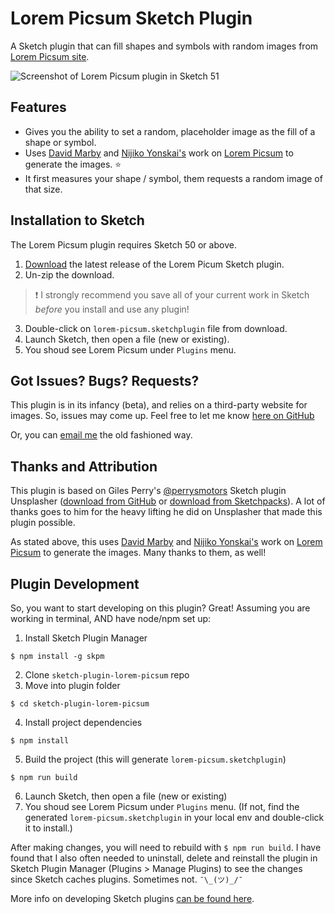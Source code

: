 # Lorem Picsum Sketch Plugin
A Sketch plugin that can fill shapes and symbols with random images from [Lorem Picsum site](https://picsum.photos/ "Lorem Picsum").

![Screenshot of Lorem Picsum plugin in Sketch 51](https://user-images.githubusercontent.com/4358288/44321209-851a1d00-a3fb-11e8-9384-0da17e9026fb.jpg "Screenshot of Lorem Picsum plugin in Sketch 51")

## Features
* Gives you the ability to set a random, placeholder image as the fill of a shape or symbol.
* Uses [David Marby](https://github.com/DMarby "David Marby on GitHub") and [Nijiko Yonskai's](https://github.com/DMarby "Nijiko Yonskai on GitHub") work on [Lorem Picsum](https://picsum.photos/ "Lorem Picsum site") to generate the images. :star:
* It first measures your shape / symbol, them requests a random image of that size.

## Installation to Sketch
The Lorem Picsum plugin requires Sketch 50 or above.

1. [Download](https://github.com/tristandenyer/sketch-plugin-lorem-picsum/releases/latest) the latest release of the Lorem Picum Sketch plugin.
2. Un-zip the download.

> :heavy_exclamation_mark: I strongly recommend you save all of your current work in Sketch _before_ you install and use any plugin!

3. Double-click on `lorem-picsum.sketchplugin` file from download.
4. Launch Sketch, then open a file (new or existing).
5. You shoud see Lorem Picsum under `Plugins` menu.

## Got Issues? Bugs? Requests?
This plugin is in its infancy (beta), and relies on a third-party website for images. So, issues may come up. Feel free to let me know [here on GitHub](https://github.com/tristandenyer/sketch-plugin-lorem-picsum/issues "Issues for sketch-plugin-lorem-picsum")

Or, you can [email me](https://tristandenyer.com/contact/ "Contact Tristan Denyer") the old fashioned way.

## Thanks and Attribution
This plugin is based on Giles Perry's [@perrysmotors](https://github.com/perrysmotors "Giles Perry on GitHub") Sketch plugin Unsplasher ([download from GitHub](https://github.com/perrysmotors/sketch-unsplasher "Unsplasher Sketch Plugin via GitHub") or [download from Sketchpacks](https://sketchpacks.com/perrysmotors/sketch-unsplasher/install "Unsplasher Sketch Plugin via Sketchpacks")). A lot of thanks goes to him for the heavy lifting he did on Unsplasher that made this plugin possible.

As stated above, this uses [David Marby](https://github.com/DMarby "David Marby on GitHub") and [Nijiko Yonskai's](https://github.com/Nijikokun "Nijiko Yonskai on GitHub") work on [Lorem Picsum](https://picsum.photos/ "Lorem Picsum site") to generate the images. Many thanks to them, as well!

## Plugin Development
So, you want to start developing on this plugin? Great! Assuming you are working in terminal, AND have node/npm set up:
1. Install Sketch Plugin Manager
```
$ npm install -g skpm
```
2. Clone `sketch-plugin-lorem-picsum` repo
3. Move into plugin folder
```
$ cd sketch-plugin-lorem-picsum
```

4. Install project dependencies
```
$ npm install
```

5. Build the project (this will generate `lorem-picsum.sketchplugin`)
```
$ npm run build
```

6. Launch Sketch, then open a file (new or existing)
7. You shoud see Lorem Picsum under `Plugins` menu. (If not, find the generated `lorem-picsum.sketchplugin` in your local env and double-click it to install.)

After making changes, you will need to rebuild with ```$ npm run build```. I have found that I also often needed to uninstall, delete and reinstall the plugin in Sketch Plugin Manager (Plugins > Manage Plugins) to see the changes since Sketch caches plugins. Sometimes not. `¯\_(ツ)_/¯`

More info on developing Sketch plugins [can be found here](https://developer.sketchapp.com/guides/first-plugin/ "Sketch Developer Docs").